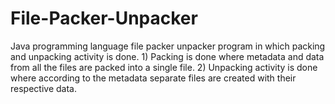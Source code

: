 # File-Packer-Unpacker
Java programming language file packer unpacker program in which packing and unpacking activity is done. 1) Packing is done where metadata and data from all the files are packed into a single file. 2) Unpacking activity is done where according to the metadata separate files are created with their respective data.
